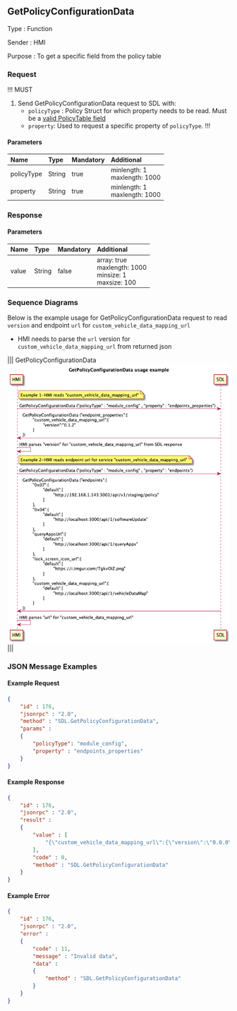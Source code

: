 ## GetPolicyConfigurationData

Type
: Function

Sender
: HMI

Purpose
: To get a specific field from the policy table

### Request

!!! MUST
1. Send GetPolicyConfigurationData request to SDL with: 
    * `policyType` : Policy Struct for which property needs to be read. Must be a [valid PolicyTable field](https://github.com/smartdevicelink/sdl_core/blob/master/src/components/policy/policy_regular/include/policy/policy_table/types.h#L609)
    * `property`: Used to request a specific property of `policyType`.
!!!

#### Parameters

|Name|Type|Mandatory|Additional|
|:---|:---|:--------|:---------|
|policyType|String|true|minlength: 1<br>maxlength: 1000|
|property|String|true|minlength: 1<br>maxlength: 1000|

### Response

#### Parameters

|Name|Type|Mandatory|Additional|
|:---|:---|:--------|:---------|
|value|String|false|array: true<br>maxlength: 1000<br>minsize: 1<br>maxsize: 100|
 

### Sequence Diagrams

Below is the example usage for GetPolicyConfigurationData request to read `version` and endpoint `url` for `custom_vehicle_data_mapping_url`

* HMI needs to parse the `url` version for `custom_vehicle_data_mapping_url` from returned json 

|||
GetPolicyConfigurationData
![GetPolicyConfigurationData](./assets/GetPolicyConfigurationData.png)
|||

### JSON Message Examples

#### Example Request

```json
{
	"id" : 176,
	"jsonrpc" : "2.0",
	"method" : "SDL.GetPolicyConfigurationData",
	"params" :
	{
		"policyType": "module_config",
		"property" : "endpoints_properties"
	}
}
```

#### Example Response

```json
{
	"id" : 176,
	"jsonrpc" : "2.0",
	"result" :
	{
		"value" : [
			"{\"custom_vehicle_data_mapping_url\":{\"version\":\"0.0.0\"}}"
		],
		"code" : 0,
		"method" : "SDL.GetPolicyConfigurationData"
	}
}
```

#### Example Error

```json
{
	"id" : 176,
	"jsonrpc" : "2.0",
	"error" :
	{
		"code" : 11,
		"message" : "Invalid data",
		"data" :
		{
			"method" : "SDL.GetPolicyConfigurationData"
		}
	}
}
```
